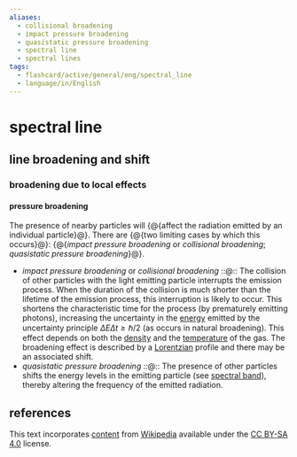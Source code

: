 ```yaml
---
aliases:
  - collisional broadening
  - impact pressure broadening
  - quasistatic pressure broadening
  - spectral line
  - spectral lines
tags:
  - flashcard/active/general/eng/spectral_line
  - language/in/English
---
```


# spectral line

## line broadening and shift

### broadening due to local effects

#### pressure broadening

The presence of nearby particles will {@{affect the radiation emitted by an individual particle}@}. There are {@{two limiting cases by which this occurs}@}: {@{_impact pressure broadening_ or _collisional broadening_; _quasistatic pressure broadening_}@}. <!--SR:!2025-02-24,155,310!2025-03-14,171,310!2025-02-03,130,290-->

- _impact pressure broadening_ or _collisional broadening_ ::@:: The collision of other particles with the light emitting particle interrupts the emission process. When the duration of the collision is much shorter than the lifetime of the emission process, this interruption is likely to occur. This shortens the characteristic time for the process (by prematurely emitting photons), increasing the uncertainty in the [energy](energy.md) emitted by the uncertainty principle $\Delta E \Delta t \ge \hbar / 2$ (as occurs in natural broadening). This effect depends on both the [density](density.md) and the [temperature](temperature.md) of the gas. The broadening effect is described by a [Lorentzian](Cauchy%20distribution.md) profile and there may be an associated shift. <!--SR:!2025-08-04,255,290!2025-02-22,144,290-->
- _quasistatic pressure broadening_ ::@:: The presence of other particles shifts the energy levels in the emitting particle (see [spectral band](spectral%20band.md)), thereby altering the frequency of the emitted radiation. <!--SR:!2024-12-25,66,250!2025-04-26,193,310-->

## references

This text incorporates [content](https://en.wikipedia.org/wiki/spectral_line) from [Wikipedia](Wikipedia.md) available under the [CC BY-SA 4.0](https://creativecommons.org/licenses/by-sa/4.0/) license.
